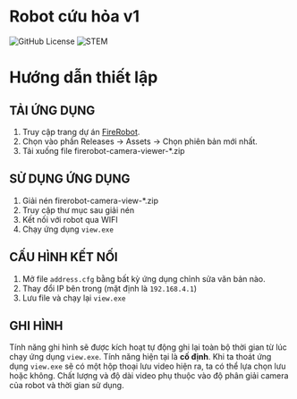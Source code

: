 # Robot cứu hỏa v1
![GitHub License](https://img.shields.io/github/license/haolem/firerobot)
![STEM](https://img.shields.io/badge/Cuộc_thi-STEM-blue)

Hướng dẫn thiết lập
===
## TẢI ỨNG DỤNG

1. Truy cập trang dự án [FireRobot](https://github.com/haolem/firerobot).
2. Chọn vào phần Releases -> Assets -> Chọn phiên bản mới nhất.
3. Tải xuống file firerobot-camera-viewer-*.zip

## SỬ DỤNG ỨNG DỤNG

1. Giải nén firerobot-camera-view-*.zip
2. Truy cập thư mục sau giải nén
3. Kết nối với robot qua WIFI
4. Chạy ứng dụng `view.exe`

## CẤU HÌNH KẾT NỐI

1. Mở file `address.cfg` bằng bất kỳ ứng dụng chỉnh sửa văn bản nào.
2. Thay đổi IP bên trong (mặt định là `192.168.4.1`)
3. Lưu file và chạy lại `view.exe`

## GHI HÌNH

Tính năng ghi hình sẽ được kích hoạt tự động ghi lại toàn bộ thời gian từ lúc chạy ứng dụng `view.exe`. Tính năng hiện tại là **cố định**. Khi ta thoát ứng dụng `view.exe` sẽ có một hộp thoại lưu video hiện ra, ta có thể lựa chọn lưu hoặc không. Chất lượng và độ dài video phụ thuộc vào độ phân giải camera của robot và thời gian sử dụng.
